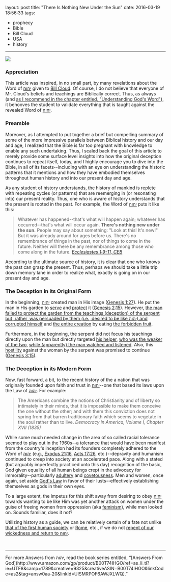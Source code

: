 layout: post
title: "There Is Nothing New Under the Sun"
date: 2016-03-19 18:56:33
tags:
- prophecy
- Bible
- Bill Cloud
- USA
- history
---
![](/images/There_is_nothing_new_under_the_sun.gif)
### Appreciation
This article was inspired, in no small part, by many revelations about the Word of [&#1497;&#1492;&#1493;&#1492;](https://www.blueletterbible.org/lang/Lexicon/Lexicon.cfm?strongs=H3068&t=KJV) given to [Bill Cloud](http://billcloud.org/about-bill/). Of course, I do not believe that everyone of Mr. Cloud's beliefs and teachings are Biblically correct. Thus, as always (and [as I recommend in the chapter entitled, "Understanding God's Word"](http://www.amazon.com/gp/product/B00T74IHGO/ref=as_li_tl?ie=UTF8&camp=1789&creative=9325&creativeASIN=B00T74IHGO&linkCode=as2&tag=answ0aa-20&linkId=UISMRPOF6AWJXLWQ)), it behooves the student to validate everything that is taught against the revealed Word of [&#1497;&#1492;&#1493;&#1492;](https://www.blueletterbible.org/lang/Lexicon/Lexicon.cfm?strongs=H3068&t=KJV).

### Preamble
Moreover, as I attempted to put together a brief but compelling summary of some of the more impressive parallels between Biblical history and our day and age, I realized that the Bible is far too pregnant with knowledge to enable any such undertaking. Thus, I scaled back the goal of this article to merely provide some surface level insights into how the original deception continues to repeat itself, today, and I highly encourage you to dive into the Bible, in all of its facets--including with an eye on understanding the historic patterns that it mentions and how they have embodied themselves throughout human history and into our present day and age.

As any student of history understands, the history of mankind is replete with repeating cycles (or patterns) that are reemerging in (or resonating into) our present reality. Thus, one who is aware of history understands that the present is rooted in the past. For example, the Word of [&#1497;&#1492;&#1493;&#1492;](https://www.blueletterbible.org/lang/Lexicon/Lexicon.cfm?strongs=H3068&t=KJV) puts it like this:

>Whatever has happened--that's what will happen again; whatever has occurred--that's what will occur again. **There's nothing new under the sun.** People may say about something: "Look at this! It's new!" But it was already around for ages before us. There's no remembrance of things in the past, nor of things to come in the future. Neither will there be any remembrance among those who come along in the future.
><cite>[Ecclesiastes 1:9-11, CEB](https://www.biblegateway.com/passage/?search=Ecclesiastes%201:9-11&version=CEB)</cite>

According to the ultimate source of history, it is clear that one who knows the past can grasp the present. Thus, perhaps we should take a little trip down memory lane in order to realize what, exactly is going on in our present day and age.

### The Deception in its Original Form
In the beginning, [&#1497;&#1492;&#1493;&#1492;](https://www.blueletterbible.org/lang/Lexicon/Lexicon.cfm?strongs=H3068&t=KJV) created man in His image ([Genesis 1:27](https://www.biblegateway.com/verse/en/Genesis%201:27)). He put the man in His garden to [serve](https://www.blueletterbible.org/lang/lexicon/lexicon.cfm?Strongs=H5647&t=KJV) and [protect](https://www.blueletterbible.org/lang/lexicon/lexicon.cfm?Strongs=H8104&t=KJV) it ([Genesis 2:15](https://www.biblegateway.com/verse/en/Genesis%202:15)). However, [the man failed to protect the garden from the teachings (deception) of the serpent but, rather, was persuaded by them (i.e., desired to be like &#1497;&#1492;&#1493;&#1492;) and corrupted himself](https://www.biblegateway.com/passage/?search=Genesis+3%3A1-7&version=DARBY) and [the entire creation](https://www.biblegateway.com/passage/?search=Genesis%203:17-19&version=DARBY) by eating [the forbidden fruit](https://www.biblegateway.com/passage/?search=Genesis%202:16-17&version=DARBY).

Furthermore, in the beginning, the serpent did not focus his teachings directly upon the man but directly targeted [his helper](https://www.biblegateway.com/verse/en/Genesis%202:18), [who was the weaker of the two](https://www.biblegateway.com/verse/en/1%20Peter%203:7), [while (apparently) the man watched and listened](https://www.biblegateway.com/verse/en/Genesis%203:6). Also, this [hostility](https://www.blueletterbible.org/lang/lexicon/lexicon.cfm?Strongs=H342&t=KJV) against the woman by the serpent was promised to continue ([Genesis 3:15](https://www.biblegateway.com/verse/en/Genesis%203:15)).

### The Deception in its Modern Form
Now, fast forward, a bit, to the recent history of the a nation that was originally founded upon faith and trust in [&#1497;&#1492;&#1493;&#1492;](https://www.blueletterbible.org/lang/Lexicon/Lexicon.cfm?strongs=H3068&t=KJV)--one that based its laws upon the Law of [&#1497;&#1492;&#1493;&#1492;](https://www.blueletterbible.org/lang/Lexicon/Lexicon.cfm?strongs=H3068&t=KJV). For example:

>The Americans combine the notions of Christianity and of liberty so intimately in their minds, that it is impossible to make them conceive the one without the other; and with them this conviction does not spring from that barren traditionary faith which seems to vegetate in the soul rather than to live.
><cite>Democracy in America, Volume I, Chapter XVII (1835)</cite>

While some much needed change in the area of so called racial tolerance seemed to play out in the 1960s--a tolerance that would have been manifest from the country's inception had its founders completely adhered to the Word of [&#1497;&#1492;&#1493;&#1492;](https://www.blueletterbible.org/lang/Lexicon/Lexicon.cfm?strongs=H3068&t=KJV) (e.g., [Exodus 21:16](https://www.biblegateway.com/verse/en/Exodus%2021:16), [Acts 17:26](https://www.biblegateway.com/verse/en/Acts%2017:26), etc.)--depravity and humanism continued to creep into society at an accelerated pace. Along with a stated (but arguably imperfectly practiced unto this day) recognition of the basic, God given equality of all human beings crept in the advocacy for immorality--particularly [adultery](https://www.biblegateway.com/verse/en/Exodus%2020:14) and [covetousness](https://www.biblegateway.com/verse/en/Exodus%2020:17). Men and women, once again, set aside [God's Law](https://www.biblegateway.com/verse/en/Galatians%205:14) in favor of their lusts--effectively establishing themselves as gods in their own eyes.

To a large extent, the impetus for this shift away from desiring to obey [&#1497;&#1492;&#1493;&#1492;](https://www.blueletterbible.org/lang/Lexicon/Lexicon.cfm?strongs=H3068&t=KJV) towards wanting to be like Him was yet another attack on women under the guise of freeing women from oppression (aka [feminism](http://www.conservapedia.com/Feminism)), while men looked on. Sounds familiar, does it not?

Utilizing history as a guide, we can be relatively certain of a fate not unlike [that of the first human society](https://www.biblegateway.com/passage/?search=Genesis+6-7&version=DARBY) or [Rome](https://heartiste.wordpress.com/2010/12/27/feminism-responsible-for-the-fall-of-rome/), etc., if we do not [repent of our wickedness and return to &#1497;&#1492;&#1493;&#1492;](https://www.biblegateway.com/verse/en/2%20Chronicles%207:14).

<br>
<hr style="border:0; height:1px; background-image:linear-gradient(to right, rgba(0,0,0,0), rgba(0,0,0,0.75), rgba(0,0,0,0));">
For more Answers from &#1497;&#1492;&#1493;&#1492;, read the book series entitled, &ldquo;[Answers From God](http://www.amazon.com/gp/product/B00T74IHGO/ref=as_li_tl?ie=UTF8&camp=1789&creative=9325&creativeASIN=B00T74IHGO&linkCode=as2&tag=answ0aa-20&linkId=UISMRPOF6AWJXLWQ).&rdquo;
